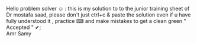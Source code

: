 Hello problem solver ☺︎ :
this is my solution to to the junior training sheet of Dr mostafa saad,
please don't just ctrl+c & paste the solution even if u have fully understood it ,
 practice ⌨  and make mistakes to get a clean green " Accepted " ✔;   
 Amr Samy 
